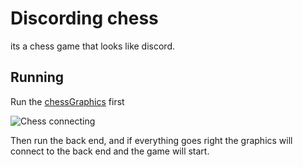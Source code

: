 # Discording chess
its a chess game that looks like discord.
## Running

Run the [chessGraphics](https://gitlab.com/-/ide/project/YakirOren/objecting-chess/blob/master/-/chessGraphics.exe) first 

![Chess connecting](https://gitlab.com/-/ide/project/YakirOren/objecting-chess/blob/master/-/readmeImages/chessConnect.png)

Then run the back end, and if everything goes right the graphics will connect to the back end and the game will start.




## 

